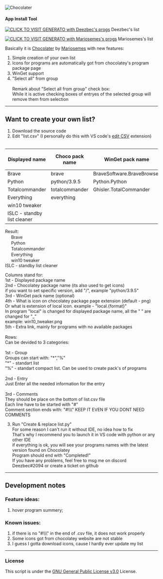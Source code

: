 ![Chocolater](https://raw.githubusercontent.com/mariosemes/Chocolater/main/images/simple-logo.jpg "Chocolater")
#### App Install Tool

[![CLICK TO VISIT GENERATO with Deezbec's progs](https://img.shields.io/badge/Click_To_Visit_Generator-blue.svg?style=for-the-badge)](https://raw.githack.com/Deezbec/Chocolater-and-WinGeter/main/generator.html)
Deezbec's list

[![CLICK TO VISIT GENERATO with Mariosemes's progs](https://img.shields.io/badge/Click_To_Visit_Generator-blue.svg?style=for-the-badge)](https://raw.githack.com/Deezbec/Chocolater-and-WinGeter/main/additional%20files%20and%20progs/generator_mariosemes.html)
Mariosemes's list

Basically it is [Chocolater](https://github.com/mariosemes/Chocolater) by [Mariosemes](https://github.com/mariosemes) with new features:

1) Simple creation of your own list
2) Icons for programs are automatically got from chocolatey's program package page
3) WinGet support
4) "Select all" from group<br><br>
Remark about "Select all from group" check box: <br> While it is active checking boxes of entryes of the selected group will remove them from selection

------------
## Want to create your own list?

1) Download the source code
2) Edit "list.csv" (I personally do this with VS code's [edit CSV](https://marketplace.visualstudio.com/items?itemName=janisdd.vscode-edit-csv) extension)<br><br>  

|Displayed name|Choco pack name|WinGet pack name|icon file format or <local.format>|Extra link|  
|--------------|---------------|----------------|----------------------------------|----------|  
|Brave|brave|BraveSoftware.BraveBrowser|svg|https://brave.com/|  
|Python|python/3.9.5|Python.Python|svg||
|Totalcommander|totalcommander|Ghisler.TotalCommander|||
|Everything|everything||||
|win10 tweaker|||local.png||
|ISLC - standby list cleaner|||||

Result:  
<label class="form-check-label" for=",Browser,brave,BraveSoftware.BraveBrowser"><img src="https://community.chocolatey.org/content/packageimages/brave.1.46.153.svg" width="16" height="16"> Brave <a href="https://community.chocolatey.org/packages/brave" target="_blank"><img src="https://raw.githubusercontent.com/Deezbec/Chocolater-and-WinGeter/main/images/choco_icon.png" width="16" height="16"></a><a href="https://wingetgui.com/apps?id=BraveSoftware.BraveBrowser" target="_blank"><img src="https://raw.githubusercontent.com/Deezbec/Chocolater-and-WinGeter/main/images/WinGet_support.png" width="16" height="16"></a><a href="https://brave.com/" target="_blank"><img src="https://raw.githubusercontent.com/Deezbec/Chocolater-and-WinGeter/main/images/url.svg" width="16" height="16"></a></label><br>
<label class="form-check-label" for=",Browser,python --version=3.9.5,Python.Python"><img src="https://community.chocolatey.org/content/packageimages/python.3.9.5.svg" width="16" height="16"> Python <a href="https://community.chocolatey.org/packages/python/3.9.5" target="_blank"><img src="https://raw.githubusercontent.com/Deezbec/Chocolater-and-WinGeter/main/images/choco_icon.png" width="16" height="16"></a><a href="https://wingetgui.com/apps?id=Python.Python" target="_blank"><img src="https://raw.githubusercontent.com/Deezbec/Chocolater-and-WinGeter/main/images/WinGet_support.png" width="16" height="16"></a><a href="" target="_blank"></a></label><br>
<label class="form-check-label" for=",Browser,totalcommander,Ghisler.TotalCommander"><img src="https://community.chocolatey.org/content/packageimages/totalcommander.10.51.png" width="16" height="16"> Totalcommander <a href="https://community.chocolatey.org/packages/totalcommander" target="_blank"><img src="https://raw.githubusercontent.com/Deezbec/Chocolater-and-WinGeter/main/images/choco_icon.png" width="16" height="16"></a><a href="https://wingetgui.com/apps?id=Ghisler.TotalCommander" target="_blank"><img src="https://raw.githubusercontent.com/Deezbec/Chocolater-and-WinGeter/main/images/WinGet_support.png" width="16" height="16"></a><a href="" target="_blank"></a></label><br>
<label class="form-check-label" for=",Browser,everything,"><img src="https://community.chocolatey.org/content/packageimages/everything.1.4.11022.png" width="16" height="16"> Everything <a href="https://community.chocolatey.org/packages/everything" target="_blank"><img src="https://raw.githubusercontent.com/Deezbec/Chocolater-and-WinGeter/main/images/choco_icon.png" width="16" height="16"></a><a href="https://wingetgui.com/apps?id=" target="_blank"></a><a href="" target="_blank"></a></label><br>
<label class="form-check-label" for=",Browser,,"><img src="https://raw.githubusercontent.com/Deezbec/Chocolater-and-WinGeter/main/icons/win10_tweaker.png" width="16" height="16"> win10 tweaker <a href="https://community.chocolatey.org/packages/" target="_blank"></a><a href="https://wingetgui.com/apps?id=" target="_blank"></a><a href="" target="_blank"></a></label><br>
<label class="form-check-label" for=",Browser,,"> ISLC - standby list cleaner <a href="https://community.chocolatey.org/packages/" target="_blank"></a><a href="https://wingetgui.com/apps?id=" target="_blank"></a><a href="" target="_blank"></a></label><br>






Columns stand for:  
1st - Displayed package name  
2nd - Chocolatey package name (its also used to get icons)  
if you want to set specific version, add "/<versionNumber>", example "python/3.9.5"  
3rd - WinGet pack name (optional)  
4th - What is icon on chocolatey package page extension (default - png)  
      Or what is extension of local icon. example - "local.{format}"  
      In program "local" is changed for displayed package name, all the " " are changed for "_"  
      example: win10_tweaker.png  
5th - Extra link, mainly for programs with no available packages <br><br>
Rows:  
Can be devided to 3 categories:<br><br>
1st -  Group  
Groups can start with:  "\*","%"  
"\*" - standart list  
"%" - standart compact list. Can be used to create pack's of programs  <br><br>
2nd - Entry  
Just Enter all the needed information for the entry<br><br>
3rd - Comments  
They should be place on the bottom of list.csv file  
Each line have to be started with "#"  
Comment section ends with: "#\\\\\\" KEEP IT EVEN IF YOU DONT NEED COMMENTS

3) Run "Create & replace list.py"  
For some reason I can't run it without IDE, no idea how to fix  
That's why I recommend you to launch it in VS code with python or any other IDE  
if everything is ok, you will see your programs names with the latest version found on Chocolatey  
Program should end with "Completed!"  
If you have any problems, feel free to msg me on discord Deezbec#2094 or create a ticket on github  

------------
## Development notes

### Feature ideas:  
1) hover program summery;  


### Known issues:  
1) if there is no "#\\\\\\" in the end of .csv file, it does not work properly 
2) Some icons got from chocolatey website are not stable
3) I guess I gotta download icons, cause I hardly ever update my list




------------
### License
This script is under the [GNU General Public License v3.0](https://github.com/mariosemes/Chocolater/blob/main/LICENSE "GNU General Public License v3.0") License.
